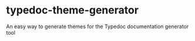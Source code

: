 # typedoc-theme-generator
An easy way to generate themes for the Typedoc documentation generator tool
